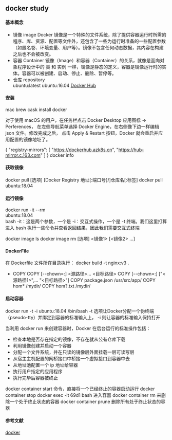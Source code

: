 ## docker study

#### 基本概念
- 镜像 image
  Docker 镜像是一个特殊的文件系统，除了提供容器运行时所需的程序、库、资源、配置等文件外，还包含了一些为运行时准备的一些配置参数（如匿名卷、环境变量、用户等）。镜像不包含任何动态数据，其内容在构建之后也不会被改变。
- 容器 Container
  镜像（Image）和容器（Container）的关系，就像是面向对象程序设计中的 类 和 实例 一样，镜像是静态的定义，容器是镜像运行时的实体。容器可以被创建、启动、停止、删除、暂停等。
- 仓库 repository  
  ubuntu:latest ubuntu:16.04
  [Docker Hub](https://hub.docker.com/)

#### 安装
mac 
brew cask install docker  

对于使用 macOS 的用户，在任务栏点击 Docker Desktop 应用图标 -> Perferences，
在左侧导航菜单选择 Docker Engine，在右侧像下边一样编辑 json 文件。修改完成之后，
点击 Apply & Restart 按钮，Docker 就会重启并应用配置的镜像地址了。

{
  "registry-mirrors": [
    "https://dockerhub.azk8s.cn",
    "https://hub-mirror.c.163.com"
  ]
}
docker info

#### 获取镜像
docker pull [选项] [Docker Registry 地址[:端口号]/]仓库名[:标签]
docker pull ubuntu:18.04
#### 运行镜像
docker run -it --rm \
    ubuntu:18.04 \
    bash
-it：这是两个参数，一个是 -i：交互式操作，一个是 -t 终端。我们这里打算进入 bash 执行一些命令并查看返回结果，因此我们需要交互式终端    

docker image ls
docker image rm [选项] <镜像1> [<镜像2> ...]

#### DockerFile

在 Dockerfile 文件所在目录执行：
docker build -t nginx:v3 .

- COPY
  COPY [--chown=<user>:<group>] <源路径>... <目标路径>
  COPY [--chown=<user>:<group>] ["<源路径1>",... "<目标路径>"]
  COPY package.json /usr/src/app/
  COPY hom* /mydir/
  COPY hom?.txt /mydir/


#### 启动容器
docker run -t -i ubuntu:18.04 /bin/bash
-t 选项让Docker分配一个伪终端（pseudo-tty）并绑定到容器的标准输入上， -i 则让容器的标准输入保持打开

当利用 docker run 来创建容器时，Docker 在后台运行的标准操作包括：

- 检查本地是否存在指定的镜像，不存在就从公有仓库下载
- 利用镜像创建并启动一个容器
- 分配一个文件系统，并在只读的镜像层外面挂载一层可读写层
- 从宿主主机配置的网桥接口中桥接一个虚拟接口到容器中去
- 从地址池配置一个 ip 地址给容器
- 执行用户指定的应用程序
- 执行完毕后容器被终止

docker container start 命令，直接将一个已经终止的容器启动运行
docker container stop
docker exec -it 69d1 bash 进入容器
docker container rm 来删除一个处于终止状态的容器
docker container prune 删除所有处于终止状态的容器

#### 参考文献
[docker](https://yeasy.gitbooks.io/docker_practice/content/)